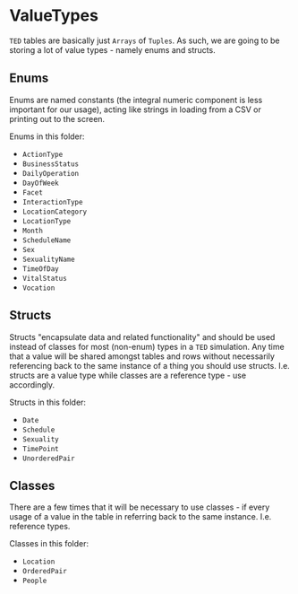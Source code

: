 # ValueTypes

`TED` tables are basically just `Arrays` of `Tuples`. As such, we are going to be storing a lot of value types - namely enums and structs. 

## Enums

Enums are named constants (the integral numeric component is less important for our usage), acting like strings in loading from a CSV or printing out to the screen.

Enums in this folder:

* `ActionType`
* `BusinessStatus`
* `DailyOperation`
* `DayOfWeek`
* `Facet`
* `InteractionType`
* `LocationCategory`
* `LocationType`
* `Month`
* `ScheduleName`
* `Sex`
* `SexualityName`
* `TimeOfDay`
* `VitalStatus`
* `Vocation`

## Structs

Structs "encapsulate data and related functionality" and should be used instead of classes for most (non-enum) types in a `TED` simulation. Any time that a value will be shared amongst tables and rows without necessarily referencing back to the same instance of a thing you should use structs. I.e. structs are a value type while classes are a reference type - use accordingly.

Structs in this folder:

* `Date`
* `Schedule`
* `Sexuality`
* `TimePoint`
* `UnorderedPair`

## Classes

There are a few times that it will be necessary to use classes - if every usage of a value in the table in referring back to the same instance. I.e. reference types.

Classes in this folder:

* `Location`
* `OrderedPair`
* `People`
